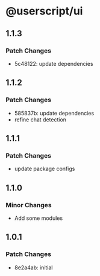 # @userscript/ui

## 1.1.3

### Patch Changes

- 5c48122: update dependencies

## 1.1.2

### Patch Changes

- 585837b: update dependencies
- refine chat detection

## 1.1.1

### Patch Changes

- update package configs

## 1.1.0

### Minor Changes

- Add some modules

## 1.0.1

### Patch Changes

- 8e2a4ab: initial
